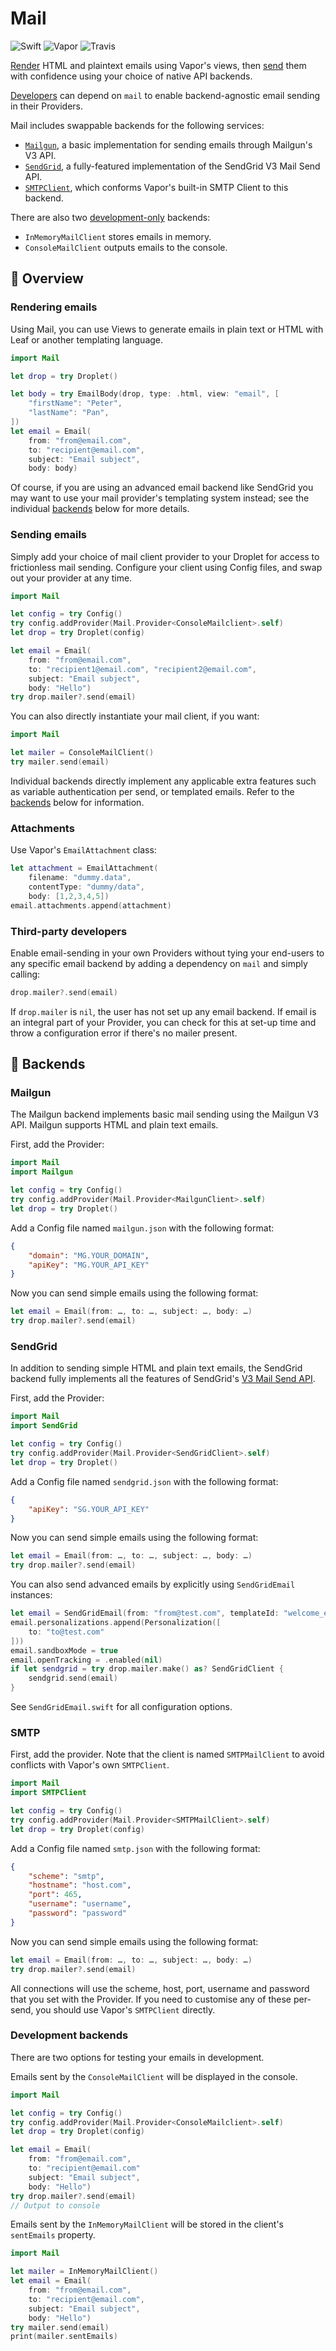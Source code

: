 # Mail

![Swift](http://img.shields.io/badge/swift-3.1-brightgreen.svg)
![Vapor](http://img.shields.io/badge/vapor-2.0-brightgreen.svg)
![Travis](https://travis-ci.org/vapor-community/mail.svg?branch=master)

[Render](#rendering-emails) HTML and plaintext emails using Vapor's views, then
[send](#sending-emails) them with confidence using your choice of native API
backends.

[Developers](#third-party-developers) can depend on `mail` to enable
backend-agnostic email sending in their Providers.

Mail includes swappable backends for the following services:

* [`Mailgun`](#mailgun), a basic implementation for sending emails through Mailgun's V3 API.
* [`SendGrid`](#sendgrid), a fully-featured implementation of the SendGrid V3 Mail Send API.
* [`SMTPClient`](#smtp), which conforms Vapor's built-in SMTP Client to this backend.

There are also two [development-only](#development-backends) backends:

* `InMemoryMailClient` stores emails in memory.
* `ConsoleMailClient` outputs emails to the console.

## 📘 Overview

### Rendering emails

Using Mail, you can use Views to generate emails in plain text or HTML with Leaf
or another templating language.

```Swift
import Mail

let drop = try Droplet()

let body = try EmailBody(drop, type: .html, view: "email", [
    "firstName": "Peter",
    "lastName": "Pan",
])
let email = Email(
    from: "from@email.com",
    to: "recipient@email.com",
    subject: "Email subject",
    body: body)
```

Of course, if you are using an advanced email backend like SendGrid you may want
to use your mail provider's templating system instead; see the individual
[backends](#backends) below for more details.

### Sending emails

Simply add your choice of mail client provider to your Droplet for access to
frictionless mail sending. Configure your client using Config files, and swap
out your provider at any time.

```Swift
import Mail

let config = try Config()
try config.addProvider(Mail.Provider<ConsoleMailclient>.self)
let drop = try Droplet(config)

let email = Email(
    from: "from@email.com",
    to: "recipient1@email.com", "recipient2@email.com",
    subject: "Email subject",
    body: "Hello")
try drop.mailer?.send(email)
```

You can also directly instantiate your mail client, if you want:

```Swift
import Mail

let mailer = ConsoleMailClient()
try mailer.send(email)
```

Individual backends directly implement any applicable extra features such as
variable authentication per send, or templated emails. Refer to the
[backends](#backends) below for information.

### Attachments

Use Vapor's `EmailAttachment` class:

```Swift
let attachment = EmailAttachment(
    filename: "dummy.data",
    contentType: "dummy/data",
    body: [1,2,3,4,5])
email.attachments.append(attachment)
```

### Third-party developers

Enable email-sending in your own Providers without tying your end-users to any
specific email backend by adding a dependency on `mail`
and simply calling:

```Swift
drop.mailer?.send(email)
```

If `drop.mailer` is `nil`, the user has not set up any email backend. If email
is an integral part of your Provider, you can check for this at set-up time
and throw a configuration error if there's no mailer present.

## 📘 Backends

### Mailgun

The Mailgun backend implements basic mail sending using the Mailgun V3 API.
Mailgun supports HTML and plain text emails.

First, add the Provider:

```Swift
import Mail
import Mailgun

let config = try Config()
try config.addProvider(Mail.Provider<MailgunClient>.self)
let drop = try Droplet()
```

Add a Config file named `mailgun.json` with the following format:

```json
{
    "domain": "MG.YOUR_DOMAIN",
    "apiKey": "MG.YOUR_API_KEY"
}
```

Now you can send simple emails using the following format:

```Swift
let email = Email(from: …, to: …, subject: …, body: …)
try drop.mailer?.send(email)
```

### SendGrid

In addition to sending simple HTML and plain text emails,
the SendGrid backend fully implements all the features of SendGrid's
[V3 Mail Send API](https://sendgrid.com/docs/API_Reference/Web_API_v3/Mail/index.html).

First, add the Provider:

```Swift
import Mail
import SendGrid

let config = try Config()
try config.addProvider(Mail.Provider<SendGridClient>.self)
let drop = try Droplet()
```

Add a Config file named `sendgrid.json` with the following format:

```json
{
    "apiKey": "SG.YOUR_API_KEY"
}
```

Now you can send simple emails using the following format:

```Swift
let email = Email(from: …, to: …, subject: …, body: …)
try drop.mailer?.send(email)
```

You can also send advanced emails by explicitly using `SendGridEmail` instances:

```Swift
let email = SendGridEmail(from: "from@test.com", templateId: "welcome_email")
email.personalizations.append(Personalization([
    to: "to@test.com"
]))
email.sandboxMode = true
email.openTracking = .enabled(nil)
if let sendgrid = try drop.mailer.make() as? SendGridClient {
    sendgrid.send(email)
}
```

See `SendGridEmail.swift` for all configuration options.

### SMTP

First, add the provider. Note that the client is named `SMTPMailClient` to
avoid conflicts with Vapor's own `SMTPClient`.

```Swift
import Mail
import SMTPClient

let config = try Config()
try config.addProvider(Mail.Provider<SMTPMailClient>.self)
let drop = try Droplet(config)
```

Add a Config file named `smtp.json` with the following format:

```json
{
    "scheme": "smtp",
    "hostname": "host.com",
    "port": 465,
    "username": "username",
    "password": "password"
}
```

Now you can send simple emails using the following format:

```Swift
let email = Email(from: …, to: …, subject: …, body: …)
try drop.mailer?.send(email)
```

All connections will use the scheme, host, port, username and password that you
set with the Provider. If you need to customise any of these per-send, you
should use Vapor's `SMTPClient` directly.

### Development backends

There are two options for testing your emails in development.

Emails sent by the `ConsoleMailClient` will be displayed in the console.

```Swift
import Mail

let config = try Config()
try config.addProvider(Mail.Provider<ConsoleMailclient>.self)
let drop = try Droplet(config)

let email = Email(
    from: "from@email.com",
    to: "recipient@email.com"
    subject: "Email subject",
    body: "Hello")
try drop.mailer?.send(email)
// Output to console
```

Emails sent by the `InMemoryMailClient` will be stored in the client's
`sentEmails` property.

```Swift
import Mail

let mailer = InMemoryMailClient()
let email = Email(
    from: "from@email.com",
    to: "recipient@email.com",
    subject: "Email subject",
    body: "Hello")
try mailer.send(email)
print(mailer.sentEmails)
```

